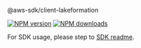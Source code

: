 @aws-sdk/client-lakeformation

[![NPM version](https://img.shields.io/npm/v/@aws-sdk/client-lakeformation/beta.svg)](https://www.npmjs.com/package/@aws-sdk/client-lakeformation)
[![NPM downloads](https://img.shields.io/npm/dm/@aws-sdk/client-lakeformation.svg)](https://www.npmjs.com/package/@aws-sdk/client-lakeformation)

For SDK usage, please step to [SDK readme](https://github.com/aws/aws-sdk-js-v3).
